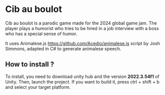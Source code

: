 # Cib au boulot

Cib au boulot is a parodic game made for the 2024 global game jam. The player plays a humorist who tries to be hired in a job interview with a boss who has a special sense of humor.

It uses Animalese.js https://github.com/Acedio/animalese.js script by Josh Simmons, adapted in C# to generate animalese speech.

## How to install ?

To install, you need to download unity hub and the version **2022.3.54f1** of Unity. Then, launch the project. If you want to build it, press ctrl + shift + b and select your target platform.
